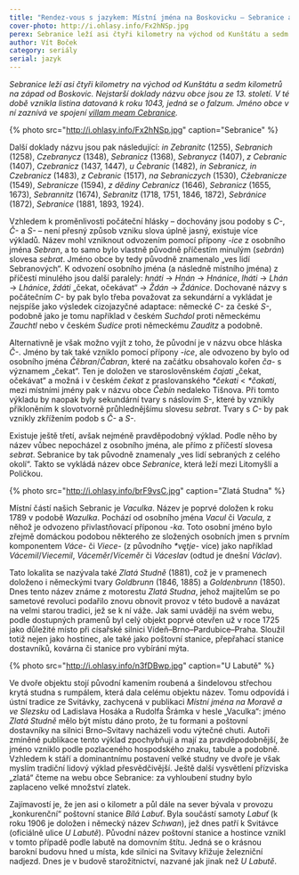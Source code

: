 ```yaml
---
title: "Rendez-vous s jazykem: Místní jména na Boskovicku – Sebranice a Vaculka"
cover-photo: http://i.ohlasy.info/Fx2hNSp.jpg
perex: Sebranice leží asi čtyři kilometry na východ od Kunštátu a sedm kilometrů na západ od Boskovic. Nejstarší doklady názvu obce jsou ze 13. století.
author: Vít Boček
category: seriály
serial: jazyk
---
```


*Sebranice leží asi čtyři kilometry na východ od Kunštátu a sedm kilometrů na západ od Boskovic. Nejstarší doklady názvu obce jsou ze 13. století. V té době vznikla listina datovaná k roku 1043, jedná se o falzum. Jméno obce v ní zaznívá ve spojení [villam meam Cebranice](http://147.231.53.91/src/index.php?s=v&cat=2&bookid=76&page=352).*

{% photo src="http://i.ohlasy.info/Fx2hNSp.jpg" caption="Sebranice" %}

Další doklady názvu jsou pak následující: *in Zebranitc* (1255), *Sebranich* (1258), *Czebranycz* (1348), *Sebranicz* (1368), *Sebranycz* (1407), *z Cebranic* (1407), *Czebranicz* (1437, 1447), *u Čebranic* (1482), *in Sebranicz, in Czebranicz* (1483), *z Cebranic* (1517), *na Sebraniczych* (1530), *Cžebranicze* (1549), *Sebranicze* (1594), *z dědiny Cebranicz* (1646), *Sebranicz* (1655, 1673), *Sebrannitz* (1674), *Sebranitz* (1718, 1751, 1846, 1872), *Sebránice* (1872), *Sebranice* (1881, 1893, 1924). 

Vzhledem k proměnlivosti počáteční hlásky – dochovány jsou podoby s *C-*, *Č-* a *S-* – není přesný způsob vzniku slova úplně jasný, existuje více výkladů. Název mohl vzniknout odvozením pomocí přípony *-ice* z osobního jména *Sebran*, a to samo bylo vlastně původně příčestím minulým (*sebrán*) slovesa *sebrat*. Jméno obce by tedy původně znamenalo „ves lidí Sebranových“. K odvození osobního jména (a následně místního jména) z příčestí minulého jsou další paralely: *hnáti* → *Hnán* → *Hnánice*, *lháti* → *Lhán* → *Lhánice*, *ždáti* „čekat, očekávat“ → *Ždán* → *Ždánice*. Dochované názvy s počátečním *C-* by pak bylo třeba považovat za sekundární a vykládat je nejspíše jako výsledek cizojazyčné adaptace: německé *C-* za české *S-*, podobně jako je tomu například v českém *Suchdol* proti německému *Zauchtl* nebo v českém *Sudice* proti německému *Zauditz* a podobně.

Alternativně je však možno vyjít z toho, že původní je v názvu obce hláska *Č-*. Jméno by tak také vzniklo pomocí přípony *-ice*, ale odvozeno by bylo od osobního jména *Čěbran*/*Čabran*, které na začátku obsahovalo kořen *ča-* s významem „čekat“. Ten je doložen ve staroslověnském *čajati* „čekat, očekávat“ a možná i v českém *čekat* z praslovanského *\*čekati* < *\*čakati*, mezi místními jmény pak v názvu obce *Čebín* nedaleko Tišnova. Při tomto výkladu by naopak byly sekundární tvary s náslovím *S-*, které by vznikly přikloněním k slovotvorně průhlednějšímu slovesu *sebrat*. Tvary s *C-* by pak vznikly zkřížením podob s *Č-* a *S-*.

Existuje ještě třetí, avšak nejméně pravděpodobný výklad. Podle něho by název vůbec nepocházel z osobního jména, ale přímo z příčestí slovesa *sebrat*. Sebranice by tak původně znamenaly „ves lidí sebraných z celého okolí“. Takto se vykládá název obce *Sebranice*, která leží mezi Litomyšlí a Poličkou.

{% photo src="http://i.ohlasy.info/brF9vsC.jpg" caption="Zlatá Studna" %}

Místní částí našich Sebranic je *Vaculka*. Název je poprvé doložen k roku 1789 v podobě *Wazulka*. Pochází od osobního jména *Vacul* či *Vacula*, z něhož je odvozeno přivlastňovací příponou *-ka*. Toto osobní jméno bylo zřejmě domáckou podobou některého ze složených osobních jmen s prvním komponentem *Váce-* či *Viece-* (z původního *\*vętje-* více) jako například *Vácemil*/*Viecemil*, *Váceměr*/*Víceměr* či *Váceslav* (odtud je dnešní *Václav*).

Tato lokalita se nazývala také *Zlatá Studně* (1881), což je v pramenech doloženo i německými tvary *Goldbrunn* (1846, 1885) a *Goldenbrunn* (1850). Dnes tento název známe z motorestu *Zlatá Studna*, jehož majitelům se po sametové revoluci podařilo znovu obnovit provoz v této budově a navázat na velmi starou tradici, jež se k ní váže. Jak sami uvádějí na svém webu, podle dostupných pramenů byl celý objekt poprvé otevřen už v roce 1725 jako důležité místo při císařské silnici Vídeň–Brno–Pardubice–Praha. Sloužil totiž nejen jako hostinec, ale také jako poštovní stanice, přepřahací stanice dostavníků, kovárna či stanice pro vybírání mýta.

{% photo src="http://i.ohlasy.info/n3fDBwp.jpg" caption="U Labutě" %}

Ve dvoře objektu stojí původní kamením roubená a šindelovou střechou krytá studna s rumpálem, která dala celému objektu název. Tomu odpovídá i ústní tradice ze Svitávky, zachycená v publikaci *Místní jména na Moravě a ve Slezsku* od Ladislava Hosáka a Rudolfa Šrámka v hesle „Vaculka“: jméno *Zlatá Studně* mělo být místu dáno proto, že tu formani a poštovní dostavníky na silnici Brno–Svitavy nacházeli vodu výtečné chuti. Autoři zmíněné publikace tento výklad zpochybňují a mají za pravděpodobnější, že jméno vzniklo podle pozlaceného hospodského znaku, tabule a podobně. Vzhledem k stáří a dominantnímu postavení velké studny ve dvoře je však myslím tradiční lidový výklad přesvědčivější. Ještě další vysvětlení přízviska „zlatá“ čteme na webu obce Sebranice: za vyhloubení studny bylo zaplaceno velké množství zlatek.

Zajímavostí je, že jen asi o kilometr a půl dále na sever bývala v provozu „konkurenční“ poštovní stanice *Bílá Labuť*. Byla součástí samoty *Labuť* (k roku 1906 je doložen i německý název *Schwan*), jež dnes patří k Svitávce (oficiálně ulice *U Labutě*). Původní název poštovní stanice a hostince vznikl v tomto případě podle labutě na domovním štítu. Jedná se o krásnou barokní budovu hned u místa, kde silnici na Svitavy křižuje železniční nadjezd. Dnes je v budově starožitnictví, nazvané jak jinak než *U Labutě*.